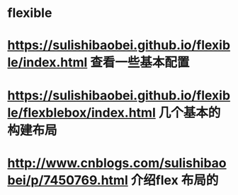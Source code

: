 # flexible
#  https://sulishibaobei.github.io/flexible/index.html  查看一些基本配置
#  https://sulishibaobei.github.io/flexible/flexblebox/index.html 几个基本的构建布局
# http://www.cnblogs.com/sulishibaobei/p/7450769.html  介绍flex 布局的
